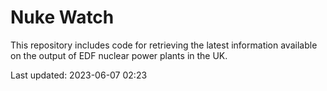 # Nuke Watch

This repository includes code for retrieving the latest information available on the output of EDF nuclear power plants in the UK.

Last updated: 2023-06-07 02:23